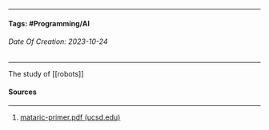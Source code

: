 __________________________________________________________________________
#### **Tags:** #Programming/AI 
###### *Date Of Creation: 2023-10-24*
__________________________________________________________________________

The study of [[robots]]
#### Sources
__________________________________________________________________________
1. [mataric-primer.pdf (ucsd.edu)](https://pages.ucsd.edu/~ehutchins/cogs8/mataric-primer.pdf)